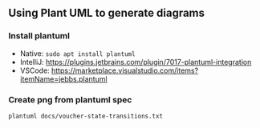 ## Using Plant UML to generate diagrams

### Install plantuml

 * Native: `sudo apt install plantuml`
 * IntelliJ: https://plugins.jetbrains.com/plugin/7017-plantuml-integration
 * VSCode: https://marketplace.visualstudio.com/items?itemName=jebbs.plantuml

### Create png from plantuml spec

```bash
plantuml docs/voucher-state-transitions.txt
```

